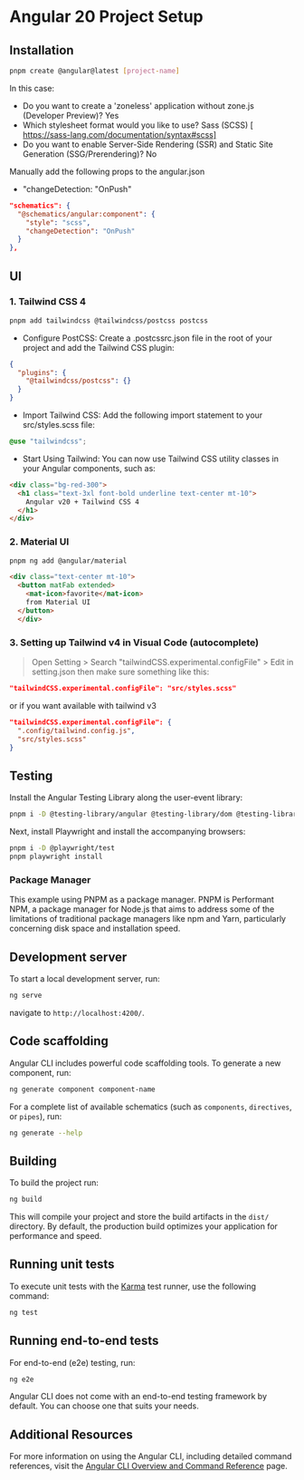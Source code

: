 # Angular 20 Project Setup

## Installation

```sh
pnpm create @angular@latest [project-name]
```

In this case:
  - Do you want to create a 'zoneless' application without zone.js (Developer Preview)? Yes
  - Which stylesheet format would you like to use? Sass (SCSS) [ https://sass-lang.com/documentation/syntax#scss]
  - Do you want to enable Server-Side Rendering (SSR) and Static Site Generation (SSG/Prerendering)? No

Manually add the following props to the angular.json

- "changeDetection: "OnPush"

```json
"schematics": {
  "@schematics/angular:component": {
    "style": "scss",
    "changeDetection": "OnPush"
  }
},
```

## UI

### 1. Tailwind CSS 4

```sh
pnpm add tailwindcss @tailwindcss/postcss postcss
```

- Configure PostCSS: Create a .postcssrc.json file in the root of your project and add the Tailwind CSS plugin: 

```json
{
  "plugins": {
    "@tailwindcss/postcss": {}
  }
}
```

- Import Tailwind CSS: Add the following import statement to your src/styles.scss file:

```scss
@use "tailwindcss";
```

- Start Using Tailwind: You can now use Tailwind CSS utility classes in your Angular components, such as:

```html
<div class="bg-red-300">
  <h1 class="text-3xl font-bold underline text-center mt-10">
    Angular v20 + Tailwind CSS 4
  </h1>
</div>
```

### 2. Material UI

```sh
pnpm ng add @angular/material
```

```html
<div class="text-center mt-10">
  <button matFab extended>
    <mat-icon>favorite</mat-icon>
    from Material UI
  </button>
  </div>
```

### 3. Setting up Tailwind v4 in Visual Code (autocomplete)

  > Open Setting > Search "tailwindCSS.experimental.configFile" > Edit in setting.json
  > then make sure something like this:

```json
"tailwindCSS.experimental.configFile": "src/styles.scss"
```

or if you want available with tailwind v3

```json
"tailwindCSS.experimental.configFile": {
  ".config/tailwind.config.js",
  "src/styles.scss"
}
```

## Testing

Install the Angular Testing Library along the user-event library:

```sh
pnpm i -D @testing-library/angular @testing-library/dom @testing-library/user-event
```

Next, install Playwright and install the accompanying browsers:

```sh
pnpm i -D @playwright/test
pnpm playwright install
```

### Package Manager

This example using PNPM as a package manager.
PNPM is Performant NPM, a package manager for Node.js that aims to address some of the limitations of traditional package managers like npm and Yarn, particularly concerning disk space and installation speed.
  

## Development server

To start a local development server, run:

```bash
ng serve
```

navigate to `http://localhost:4200/`.

## Code scaffolding

Angular CLI includes powerful code scaffolding tools. To generate a new component, run:

```bash
ng generate component component-name
```

For a complete list of available schematics (such as `components`, `directives`, or `pipes`), run:

```bash
ng generate --help
```

## Building

To build the project run:

```bash
ng build
```

This will compile your project and store the build artifacts in the `dist/` directory. By default, the production build optimizes your application for performance and speed.

## Running unit tests

To execute unit tests with the [Karma](https://karma-runner.github.io) test runner, use the following command:

```bash
ng test
```

## Running end-to-end tests

For end-to-end (e2e) testing, run:

```bash
ng e2e
```

Angular CLI does not come with an end-to-end testing framework by default. You can choose one that suits your needs.

## Additional Resources

For more information on using the Angular CLI, including detailed command references, visit the [Angular CLI Overview and Command Reference](https://angular.dev/tools/cli) page.
